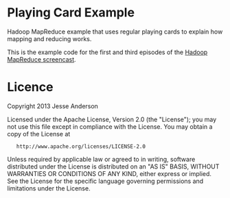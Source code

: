 Playing Card Example
==========

Hadoop MapReduce example that uses regular playing cards to explain how mapping and reducing works.

This is the example code for the first and third episodes of the [Hadoop MapReduce screencast](http://pragprog.com/screencasts/v-jamapr/processing-big-data-with-mapreduce).

Licence
======
   Copyright 2013 Jesse Anderson

   Licensed under the Apache License, Version 2.0 (the "License");
   you may not use this file except in compliance with the License.
   You may obtain a copy of the License at

       http://www.apache.org/licenses/LICENSE-2.0

   Unless required by applicable law or agreed to in writing, software
   distributed under the License is distributed on an "AS IS" BASIS,
   WITHOUT WARRANTIES OR CONDITIONS OF ANY KIND, either express or implied.
   See the License for the specific language governing permissions and
   limitations under the License.
